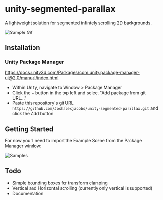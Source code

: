# unity-segmented-parallax
A lightweight solution for segmented infintely scrolling 2D backgrounds.

![Sample Gif](https://i.imgur.com/t2zcUFQ.gif)

## Installation

### Unity Package Manager
https://docs.unity3d.com/Packages/com.unity.package-manager-ui@2.0/manual/index.html

* Within Unity, navigate to Window > Package Manager
* Click the + button in the top left and select "Add package from git URL..."
* Paste this repository's git URL `https://github.com/Joshalexjacobs/unity-segmented-parallax.git` and click the Add button

## Getting Started 

For now you'll need to import the Example Scene from the Package Manager window:

![Samples](https://i.imgur.com/qE96UrJ.png)

## Todo
   * Simple bounding boxes for transform clamping
   * Vertical and Horizontal scrolling (currently only vertical is supported)
   * Documentation

